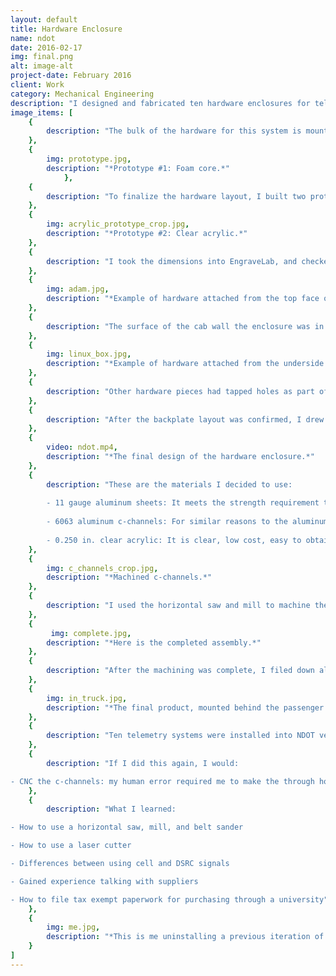 ```yaml
---
layout: default
title: Hardware Enclosure
name: ndot
date: 2016-02-17
img: final.png
alt: image-alt
project-date: February 2016
client: Work
category: Mechanical Engineering
description: "I designed and fabricated ten hardware enclosures for telemetry to provide real time winter weather and road condition updates to the Nevada Department of Transportation (NDOT), utilizing their own vehicles operating in the Sierra Nevada foothills and mountains. The purpose of this project is to enable NDOT to more effectively allocate their resources (snow plows, salt, etc.). In addition to taking weather readings, this system also monitors the rate at which salt is being spread onto the ground, and senses when there is no longer any salt in the back of the plow."
image_items: [
    {
        description: "The bulk of the hardware for this system is mounted inside the cab of the vehicle, where it is protected from the weather. I was responsible for designing the layout of the hardware and its enclosure, while fitting within the space behind the passenger seat in the cab of the vehicle."
    },
    {
        img: prototype.jpg,
        description: "*Prototype #1: Foam core.*"
            },
    {
        description: "To finalize the hardware layout, I built two prototypes. For the first prototype, I used foam core as the backplate to get an understanding of the locations of the mounting holes."
    },
    {
        img: acrylic_prototype_crop.jpg,
        description: "*Prototype #2: Clear acrylic.*"
    },
    {
        description: "I took the dimensions into EngraveLab, and checked to confirm these locations were correct with my second prototype: laser cutting acrylic and screwing the hardware pieces to the acrylic plate. I had the incorrect placement for a couple mounting holes, changed the holes that needed to be changed, and laser cut a second time. To save on resources, I purposely left the acrylic plate larger than what the plate would be in the final product so I could cut a second test round, by simply adjusting my origin point so I could reuse my acrylic test piece."
    },
    {
        img: adam.jpg,
        description: "*Example of hardware attached from the top face of the backplate.*"
    },
    {
        description: "The surface of the cab wall the enclosure was in contact with was padding material, so it wasn’t necessary to have a flush surface on the back side of the enclosure.The hardware pieces that had through holes for mounting purposes were secured onto the backplate by machine screws from the topside and lock nuts."
    },
    {
        img: linux_box.jpg,
        description: "*Example of hardware attached from the underside of the backplate.*"
    },
    {
        description: "Other hardware pieces had tapped holes as part of its design, and those were attached to the backplate by machine screws and lock washers from the underside."
    },
    {
        description: "After the backplate layout was confirmed, I drew up the hole locations in SolidWorks and sent a Parasolid file to a vendor to machine the backplate. I finalized the c-channel and cover design after discussing it with the technician who would be doing the installations, to ensure the process of mounting the enclosure to the wall of the cab of the snow plow was be straightforward."
    },
    {
        video: ndot.mp4,
        description: "*The final design of the hardware enclosure.*"
    },
    {
        description: "These are the materials I decided to use:
        
        - 11 gauge aluminum sheets: It meets the strength requirement to withstand truck vibrations and is able to take the load of the equipment. It is relatively lightweight, easy to acquire, and falls under cost restrictions.
        
        - 6063 aluminum c-channels: For similar reasons to the aluminum sheets, these c-channels are relatively strong while being lightweight, low cost, and easy to acquire. Another key characteristic were the right angle inside and outside corners, allowing nuts to lay flat.
        
        - 0.250 in. clear acrylic: It is clear, low cost, easy to obtain, and rigid enough to act as a barrier between the electronics and the passenger seat. This allows easy initial diagnostic testing - being able to see status lights on the hardware."
    },
    {
        img: c_channels_crop.jpg,
        description: "*Machined c-channels.*"
    },
    {
        description: "I used the horizontal saw and mill to machine the c-channels. I opted to use the mill instead of a CNC because the university only has one CNC to handle all of the mechanical engineering department projects, so I had a quicker turnaround if I machined the parts myself. I ordered 3 foot lengths, cut the c-channels to size, and then milled tapped and through holes. I used a laser cutter to cut the acrylic sheets to size and through holes for machine screws and access holes for a socket wrench (if the need arose to have them), and etched the university’s and NDOT’s logos as a finishing touch."
    },
    {
         img: complete.jpg,
        description: "*Here is the completed assembly.*"
    },
    {
        description: "After the machining was complete, I filed down all sharp edges, attached the hardware to the backplates, assembled the enclosures, and connected the wiring."
    },
    {
        img: in_truck.jpg,
        description: "*The final product, mounted behind the passenger seat in the cab of the snow plow. (The passenger seat was not installed in this photo.)*"
    },
    {
        description: "Ten telemetry systems were installed into NDOT vehicles."
    },
    {
        description: "If I did this again, I would:

- CNC the c-channels: my human error required me to make the through holes in the acrylic with lower tolerances than I would have used otherwise so the machine screws were guaranteed to fit and be secured in the tapped holes in the c-channels."
    },
    {
        description: "What I learned:

- How to use a horizontal saw, mill, and belt sander

- How to use a laser cutter

- Differences between using cell and DSRC signals

- Gained experience talking with suppliers

- How to file tax exempt paperwork for purchasing through a university"
    },
    {
        img: me.jpg,
        description: "*This is me uninstalling a previous iteration of a weather sensor mount on a snow plow.*"
    }
]
---
```


